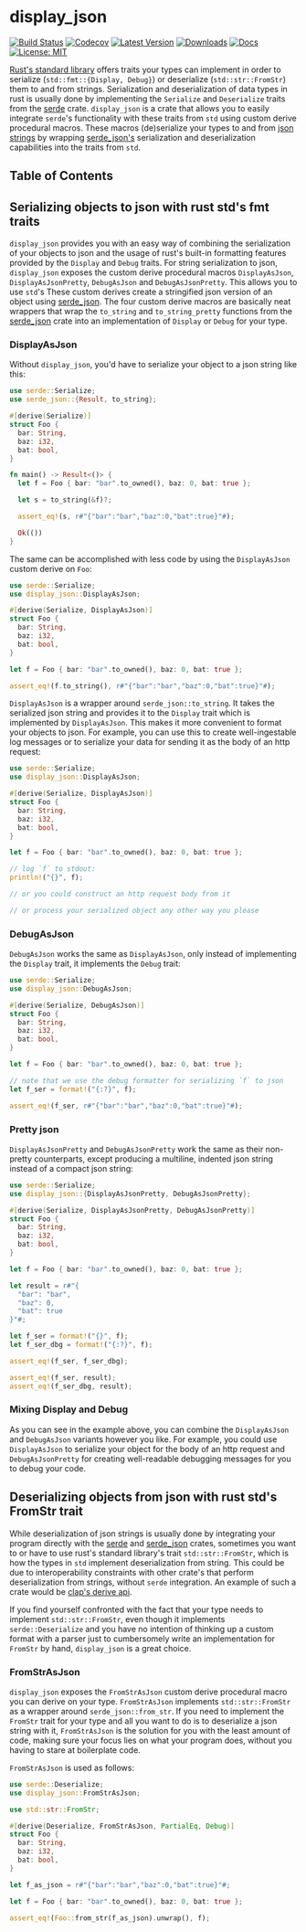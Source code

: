 # display_json

[![Build Status](https://github.com/jofas/display_json/actions/workflows/build.yml/badge.svg)](https://github.com/jofas/display_json/actions/workflows/build.yml)
[![Codecov](https://codecov.io/gh/jofas/display_json/branch/master/graph/badge.svg?token=69YKZ1JIBK)](https://codecov.io/gh/jofas/display_json)
[![Latest Version](https://img.shields.io/crates/v/display_json.svg)](https://crates.io/crates/display_json)
[![Downloads](https://img.shields.io/crates/d/display_json?label=downloads)](https://crates.io/crates/display_json)
[![Docs](https://img.shields.io/badge/docs-latest-blue.svg)](https://docs.rs/display_json/latest/display_json)
[![License: MIT](https://img.shields.io/badge/License-MIT-blue.svg)](https://opensource.org/licenses/MIT)

[Rust's standard library](https://doc.rust-lang.org/std) offers
traits your types can implement in order to serialize 
(`std::fmt::{Display, Debug}`) or deserialize (`std::str::FromStr`)
them to and from strings.
Serialization and deserialization of data types in rust is usually 
done by implementing the `Serialize` and `Deserialize` traits from 
the [serde](https://serde.rs) crate.
`display_json` is a crate that allows you to easily integrate 
`serde`'s functionality with these traits from `std` using custom
derive procedural macros.
These macros (de)serialize your types to and from 
[json strings](https://www.rfc-editor.org/rfc/rfc8259) by wrapping
[serde_json's](https://docs.serde.rs/serde_json/) serialization and
deserialization capabilities into the traits from `std`.


## Table of Contents

<!--ts--><!--te-->


## Serializing objects to json with rust std's fmt traits

`display_json` provides you with an easy way of combining the 
serialization of your objects to json and the usage of rust's 
built-in formatting features provided by the `Display` and `Debug` 
traits.
For string serialization to json, `display_json` exposes the custom 
derive procedural macros `DisplayAsJson`, `DisplayAsJsonPretty`, 
`DebugAsJson` and `DebugAsJsonPretty`.
This allows you to use `std`'s
These custom derives create a stringified json version of an object
using [serde_json](https://github.com/serde-rs/json).
The four custom derive macros are basically neat wrappers that wrap 
the `to_string` and `to_string_pretty` functions from the 
[serde_json](https://github.com/serde-rs/json) crate into an
implementation of `Display` or `Debug` for your type.


### DisplayAsJson

Without `display_json`, you'd have to serialize your object to a json
string like this:

```rust
use serde::Serialize;
use serde_json::{Result, to_string};

#[derive(Serialize)]
struct Foo {
  bar: String,
  baz: i32,
  bat: bool,
}

fn main() -> Result<()> {
  let f = Foo { bar: "bar".to_owned(), baz: 0, bat: true };

  let s = to_string(&f)?;

  assert_eq!(s, r#"{"bar":"bar","baz":0,"bat":true}"#);

  Ok(())
} 
```

The same can be accomplished with less code by using the 
`DisplayAsJson` custom derive on `Foo`:

```rust
use serde::Serialize;
use display_json::DisplayAsJson;

#[derive(Serialize, DisplayAsJson)]
struct Foo {
  bar: String,
  baz: i32,
  bat: bool,
}

let f = Foo { bar: "bar".to_owned(), baz: 0, bat: true };

assert_eq!(f.to_string(), r#"{"bar":"bar","baz":0,"bat":true}"#);
```

`DisplayAsJson` is a wrapper around `serde_json::to_string`. 
It takes the serialized json string and provides it to the `Display`
trait which is implemented by `DisplayAsJson`.
This makes it more convenient to format your objects to json.
For example, you can use this to create well-ingestable log messages
or to serialize your data for sending it as the body of an http
request:

```rust
use serde::Serialize;
use display_json::DisplayAsJson;

#[derive(Serialize, DisplayAsJson)]
struct Foo {
  bar: String,
  baz: i32,
  bat: bool,
}

let f = Foo { bar: "bar".to_owned(), baz: 0, bat: true };

// log `f` to stdout:
println!("{}", f);

// or you could construct an http request body from it

// or process your serialized object any other way you please
```


### DebugAsJson

`DebugAsJson` works the same as `DisplayAsJson`, only instead of 
implementing the `Display` trait, it implements the `Debug` trait:

```rust
use serde::Serialize;
use display_json::DebugAsJson;

#[derive(Serialize, DebugAsJson)]
struct Foo {
  bar: String,
  baz: i32,
  bat: bool,
}

let f = Foo { bar: "bar".to_owned(), baz: 0, bat: true };

// note that we use the debug formatter for serializing `f` to json
let f_ser = format!("{:?}", f);

assert_eq!(f_ser, r#"{"bar":"bar","baz":0,"bat":true}"#);
```


### Pretty json 

`DisplayAsJsonPretty` and `DebugAsJsonPretty` work the same as their
non-pretty counterparts, except producing a multiline, indented json
string instead of a compact json string:

```rust
use serde::Serialize;
use display_json::{DisplayAsJsonPretty, DebugAsJsonPretty};

#[derive(Serialize, DisplayAsJsonPretty, DebugAsJsonPretty)]
struct Foo {
  bar: String,
  baz: i32,
  bat: bool,
}

let f = Foo { bar: "bar".to_owned(), baz: 0, bat: true };

let result = r#"{
  "bar": "bar",
  "baz": 0,
  "bat": true
}"#;

let f_ser = format!("{}", f);
let f_ser_dbg = format!("{:?}", f);

assert_eq!(f_ser, f_ser_dbg);

assert_eq!(f_ser, result);
assert_eq!(f_ser_dbg, result);
```


### Mixing Display and Debug

As you can see in the example above, you can combine the 
`DisplayAsJson` and `DebugAsJson` variants however you like.
For example, you could use `DisplayAsJson` to serialize your object
for the body of an http request and `DebugAsJsonPretty` for creating
well-readable debugging messages for you to debug your code.


## Deserializing objects from json with rust std's FromStr trait

While deserialization of json strings is usually done by integrating 
your program directly with the [serde](https://serde.rs) and 
[serde_json](https://docs.serde.rs/serde_json/) crates, sometimes you 
want to or have to use rust's standard library's trait
`std::str::FromStr`, which is how the types in `std` implement 
deserialization from string.
This could be due to interoperability constraints with other crate's
that perform deserialization from strings, without `serde` 
integration.
An example of such a crate would be 
[clap's derive api](https://docs.rs/clap/3/clap/index.html).

If you find yourself confronted with the fact that your type needs
to implement `std::str::FromStr`, even though it implements
`serde::Deserialize` and you have no intention of thinking up a
custom format with a parser just to cumbersomely write an 
implementation for `FromStr` by hand, `display_json` is a great 
choice. 

### FromStrAsJson

`display_json` exposes the `FromStrAsJson` custom derive procedural 
macro you can derive on your type.
`FromStrAsJson` implements `std::str::FromStr` as a wrapper around
`serde_json::from_str`.
If you need to implement the `FromStr` trait for your type and all
you want to do is to deserialize a json string with it, 
`FromStrAsJson` is the solution for you with the least amount of
code, making sure your focus lies on what your program does, without
you having to stare at boilerplate code.

`FromStrAsJson` is used as follows:

```rust
use serde::Deserialize;
use display_json::FromStrAsJson;

use std::str::FromStr;

#[derive(Deserialize, FromStrAsJson, PartialEq, Debug)]
struct Foo {
  bar: String,
  baz: i32,
  bat: bool,
}

let f_as_json = r#"{"bar":"bar","baz":0,"bat":true}"#;

let f = Foo { bar: "bar".to_owned(), baz: 0, bat: true };

assert_eq!(Foo::from_str(f_as_json).unwrap(), f);
```
